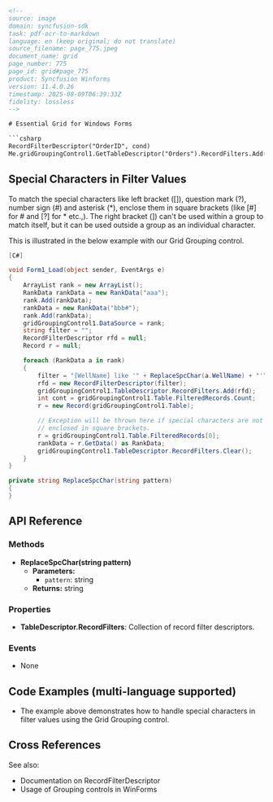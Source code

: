 ```html
<!--
source: image
domain: syncfusion-sdk
task: pdf-ocr-to-markdown
language: en (keep original; do not translate)
source_filename: page_775.jpeg
document_name: grid
page_number: 775
page_id: grid#page_775
product: Syncfusion Winforms
version: 11.4.0.26
timestamp: 2025-08-09T06:39:33Z
fidelity: lossless
-->

# Essential Grid for Windows Forms

```csharp
RecordFilterDescriptor("OrderID", cond)
Me.gridGroupingControl1.GetTableDescriptor("Orders").RecordFilters.Add(filter)
```

## Special Characters in Filter Values

To match the special characters like left bracket ([]), question mark (?), number sign (#) and asterisk (*), enclose them in square brackets (like [\#] for # and [?] for * etc.,). The right bracket (]) can't be used within a group to match itself, but it can be used outside a group as an individual character.

This is illustrated in the below example with our Grid Grouping control.

```csharp
[C#]

void Form1_Load(object sender, EventArgs e)
{
    ArrayList rank = new ArrayList();
    RankData rankData = new RankData("aaa");
    rank.Add(rankData);
    rankData = new RankData("bbb#");
    rank.Add(rankData);
    gridGroupingControl1.DataSource = rank;
    string filter = "";
    RecordFilterDescriptor rfd = null;
    Record r = null;

    foreach (RankData a in rank)
    {
        filter = "[WellName] like '" + ReplaceSpcChar(a.WellName) + "'";
        rfd = new RecordFilterDescriptor(filter);
        gridGroupingControl1.TableDescriptor.RecordFilters.Add(rfd);
        int cont = gridGroupingControl1.Table.FilteredRecords.Count;
        r = new Record(gridGroupingControl1.Table);

        // Exception will be thrown here if special characters are not
        // enclosed in square brackets.
        r = gridGroupingControl1.Table.FilteredRecords[0];
        rankData = r.GetData() as RankData;
        gridGroupingControl1.TableDescriptor.RecordFilters.Clear();
    }
}

private string ReplaceSpcChar(string pattern)
{
}
```

## API Reference

### Methods
- **ReplaceSpcChar(string pattern)**
  - **Parameters:**
    - `pattern`: string
  - **Returns:** string

### Properties
- **TableDescriptor.RecordFilters**: Collection of record filter descriptors.

### Events
- None

## Code Examples (multi-language supported)
- The example above demonstrates how to handle special characters in filter values using the Grid Grouping control.

## Cross References
See also:
- Documentation on RecordFilterDescriptor
- Usage of Grouping controls in WinForms

<!-- tags: [syncfusion, windowsforms, filter, specialcharacters, gridgroupingcontrol] keywords: [recordfilterdescriptor, special characters, square brackets, grouping controls, filter values] -->
```